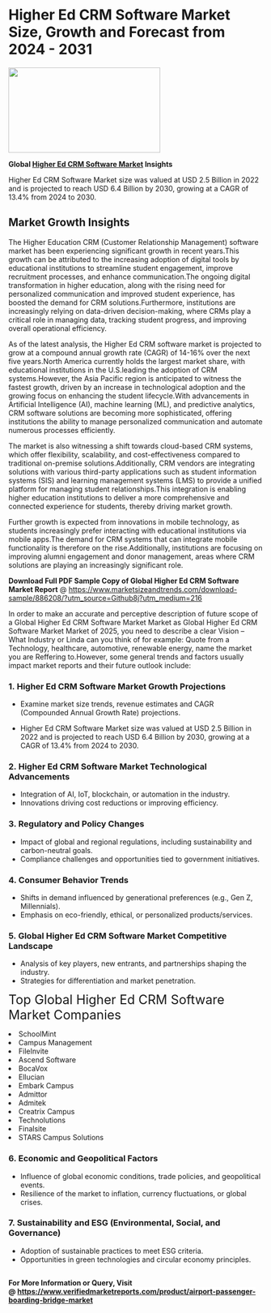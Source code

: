 <H1>Higher Ed CRM Software Market Size, Growth and Forecast from 2024 - 2031</H1><img class="aligncenter size-medium wp-image-584254" src="https://thirdeyenews.in/wp-content/uploads/2024/09/Global-Market-Research-300x168.jpeg" alt="" width="300" height="168" /><p><strong>Global&nbsp;<a href="https://www.marketsizeandtrends.com/download-sample/886208/?utm_source=Github8j?utm_medium=216">Higher Ed CRM Software Market</a> Insights</strong></p><p>Higher Ed CRM Software Market size was valued at USD 2.5 Billion in 2022 and is projected to reach USD 6.4 Billion by 2030, growing at a CAGR of 13.4% from 2024 to 2030.</p><p><h2>Market Growth Insights</h2> <p>The Higher Education CRM (Customer Relationship Management) software market has been experiencing significant growth in recent years.This growth can be attributed to the increasing adoption of digital tools by educational institutions to streamline student engagement, improve recruitment processes, and enhance communication.The ongoing digital transformation in higher education, along with the rising need for personalized communication and improved student experience, has boosted the demand for CRM solutions.Furthermore, institutions are increasingly relying on data-driven decision-making, where CRMs play a critical role in managing data, tracking student progress, and improving overall operational efficiency.</p> <p>As of the latest analysis, the Higher Ed CRM software market is projected to grow at a compound annual growth rate (CAGR) of 14-16% over the next five years.North America currently holds the largest market share, with educational institutions in the U.S.leading the adoption of CRM systems.However, the Asia Pacific region is anticipated to witness the fastest growth, driven by an increase in technological adoption and the growing focus on enhancing the student lifecycle.With advancements in Artificial Intelligence (AI), machine learning (ML), and predictive analytics, CRM software solutions are becoming more sophisticated, offering institutions the ability to manage personalized communication and automate numerous processes efficiently.</p> <p>The market is also witnessing a shift towards cloud-based CRM systems, which offer flexibility, scalability, and cost-effectiveness compared to traditional on-premise solutions.Additionally, CRM vendors are integrating solutions with various third-party applications such as student information systems (SIS) and learning management systems (LMS) to provide a unified platform for managing student relationships.This integration is enabling higher education institutions to deliver a more comprehensive and connected experience for students, thereby driving market growth.</p> <p>Further growth is expected from innovations in mobile technology, as students increasingly prefer interacting with educational institutions via mobile apps.The demand for CRM systems that can integrate mobile functionality is therefore on the rise.Additionally, institutions are focusing on improving alumni engagement and donor management, areas where CRM solutions are playing an increasingly significant role.</p> <p><span class=""><strong>Download Full PDF Sample Copy of Global Higher Ed CRM Software Market Report</strong> @ <a href="https://www.marketsizeandtrends.com/download-sample/886208/?utm_source=Github8j?utm_medium=216" target="_blank">https://www.marketsizeandtrends.com/download-sample/886208/?utm_source=Github8j?utm_medium=216</a></span></p><p>In order to make an accurate and perceptive description of future scope of a Global&nbsp;Higher Ed CRM Software Market Market as Global&nbsp;Higher Ed CRM Software Market Market of 2025, you need to describe a clear Vision &ndash; What Industry or Linda can you think of for example: Quote from a Technology, healthcare, automotive, renewable energy, name the market you are Reffering to.However, some general trends and factors usually impact market reports and their future outlook include:</p><h3>1.&nbsp;<strong>Higher Ed CRM Software Market Growth Projections</strong></h3><ul><li>Examine market size trends, revenue estimates and CAGR (Compounded Annual Growth Rate) projections.</li><li><p>Higher Ed CRM Software Market size was valued at USD 2.5 Billion in 2022 and is projected to reach USD 6.4 Billion by 2030, growing at a CAGR of 13.4% from 2024 to 2030.</p></li></ul><h3>2.&nbsp;<strong>Higher Ed CRM Software Market Technological Advancements</strong></h3><ul><li>Integration of AI, IoT, blockchain, or automation in the industry.</li><li>Innovations driving cost reductions or improving efficiency.</li></ul><h3>3.&nbsp;<strong>Regulatory and Policy Changes</strong></h3><ul><li>Impact of global and regional regulations, including sustainability and carbon-neutral goals.</li><li>Compliance challenges and opportunities tied to government initiatives.</li></ul><h3>4.&nbsp;<strong>Consumer Behavior Trends</strong></h3><ul><li>Shifts in demand influenced by generational preferences (e.g., Gen Z, Millennials).</li><li>Emphasis on eco-friendly, ethical, or personalized products/services.</li></ul><h3>5.&nbsp;<strong>Global Higher Ed CRM Software Market Competitive Landscape</strong></h3><ul><li>Analysis of key players, new entrants, and partnerships shaping the industry.</li><li>Strategies for differentiation and market penetration.</li></ul><p data-pm-slice="1 1 []"><span style="color: inherit; font-family: inherit; font-size: 25px;">Top Global Higher Ed CRM Software Market Companies</span></p><div class="" data-test-id=""><p><li>SchoolMint</li><li> Campus Management</li><li> FileInvite</li><li> Ascend Software</li><li> BocaVox</li><li> Ellucian</li><li> Embark Campus</li><li> Admittor</li><li> Admitek</li><li> Creatrix Campus</li><li> Technolutions</li><li> Finalsite</li><li> STARS Campus Solutions</li></p></div><h3>6.&nbsp;<strong>Economic and Geopolitical Factors</strong></h3><ul><li>Influence of global economic conditions, trade policies, and geopolitical events.</li><li>Resilience of the market to inflation, currency fluctuations, or global crises.</li></ul><h3>7.&nbsp;<strong>Sustainability and ESG (Environmental, Social, and Governance)</strong></h3><ul><li>Adoption of sustainable practices to meet ESG criteria.</li><li>Opportunities in green technologies and circular economy principles.</li></ul><h2><strong style="font-size: 14px;">For More Information or Query, Visit @&nbsp;</strong><a style="background-color: #ffffff; font-size: 14px;" href="https://www.marketsizeandtrends.com/report/higher-ed-crm-software-market/" target="_blank">https://www.verifiedmarketreports.com/product/airport-passenger-boarding-bridge-market</a></h2>